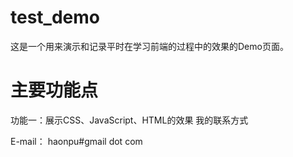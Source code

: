 test_demo
=========
这是一个用来演示和记录平时在学习前端的过程中的效果的Demo页面。

主要功能点
=========
功能一：展示CSS、JavaScript、HTML的效果
我的联系方式

E-mail： haonpu#gmail dot com

